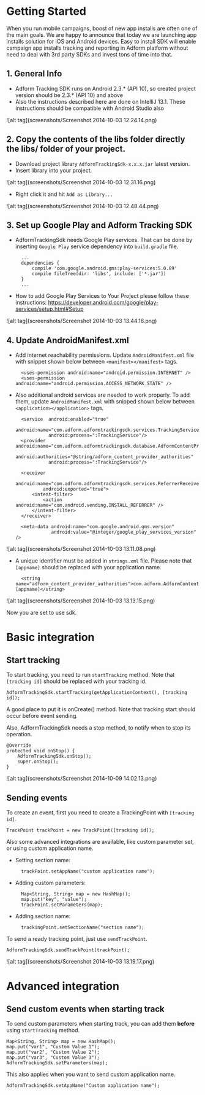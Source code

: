 # Getting Started

When you run mobile campaigns, boost of new app installs are often one of the main goals. We are happy to announce that today we are launching app installs solution for iOS and Android devices. Easy to install SDK will enable campaign app installs tracking and reporting in Adform platform without need to deal with 3rd party SDKs and invest tons of time into that.

## 1. General Info

* Adform Tracking SDK runs on Android 2.3.* (API 10), so created project version should be 2.3.* (API 10) and above
* Also the instructions described here are done on IntelliJ 13.1. These instructions should be compatible with Android Studio also

![alt tag](screenshots/Screenshot 2014-10-03 12.24.14.png)

## 2. Copy the contents of the libs folder directly the libs/ folder of your project.

* Download project library `AdformTrackingSdk-x.x.x.jar` latest version. 
* Insert library into your project.

![alt tag](screenshots/Screenshot 2014-10-03 12.31.16.png)

* Right click it and hit `Add as Library...`

![alt tag](screenshots/Screenshot 2014-10-03 12.48.44.png)

## 3. Set up Google Play and Adform Tracking SDK

* AdformTrackingSdk needs Google Play services. That can be done by inserting `Google Play` service dependency into `build.gradle` file.
		
	    ...
        dependencies {
            compile 'com.google.android.gms:play-services:5.0.89'
            compile fileTree(dir: 'libs', include: ['*.jar'])
        }
        ...
* How to add Google Play Services to Your Project please follow these instructions: https://developer.android.com/google/play-services/setup.html#Setup

![alt tag](screenshots/Screenshot 2014-10-03 13.44.16.png)

## 4. Update AndroidManifest.xml


* Add internet reachability permissions. Update `AndroidManifest.xml` file with snippet shown below between `<manifest></manifest>` tags.

		<uses-permission android:name="android.permission.INTERNET" />
		<uses-permission android:name="android.permission.ACCESS_NETWORK_STATE" />
		    
* Also additional android services are needed to work properly. To add them, update `AndroidManifest.xml` with snipped shown below between `<application></application>` tags.

        <service  android:enabled="true"
                  android:name="com.adform.adformtrackingsdk.services.TrackingService"
                  android:process=":TrackingService"/>
        <provider android:name="com.adform.adformtrackingsdk.database.AdformContentProvider"
                  android:authorities="@string/adform_content_provider_authorities"
                  android:process=":TrackingService"/>
                  
        <receiver
                android:name="com.adform.adformtrackingsdk.services.ReferrerReceiver"
                android:exported="true">
            <intent-filter>
                <action android:name="com.android.vending.INSTALL_REFERRER" />
            </intent-filter>
        </receiver>
        
        <meta-data android:name="com.google.android.gms.version"
	               android:value="@integer/google_play_services_version" />

![alt tag](screenshots/Screenshot 2014-10-03 13.11.08.png)

* A unique identifier must be added in `strings.xml` file. Please note that `[appname]` should be replaced with your application name.
	
		<string name="adform_content_provider_authorities">com.adform.AdformContentProvider.[appname]</string>

![alt tag](screenshots/Screenshot 2014-10-03 13.13.15.png)
		
Now you are set to use sdk. 

# Basic integration
## Start tracking
		
To start tracking, you need to 	run `startTracking` method. Note that `[tracking id]` should be replaced with your tracking id.

	AdformTrackingSdk.startTracking(getApplicationContext(), [tracking id]);
		
A good place to put it is onCreate() method. Note that tracking start should occur before event sending. 

Also, AdformTrackingSdk needs a stop method, to notify when to stop its operation.

    @Override
    protected void onStop() {
        AdformTrackingSdk.onStop();
        super.onStop();
    }

![alt tag](screenshots/Screenshot 2014-10-09 14.02.13.png)
    		
## Sending events    		
To create an event, first you need to create a TrackingPoint with `[tracking id]`. 

	TrackPoint trackPoint = new TrackPoint([tracking id]);
	
Also some advanced integrations are available, like custom parameter set, or using custom application name. 

* Setting section name: 

		trackPoint.setAppName("custom application name");
		
* Adding custom parameters:
	
		Map<String, String> map = new HashMap();
		map.put("key", "value");
		trackPoint.setParameters(map);

* Adding section name:
	
		trackingPoint.setSectionName("section name");
		
To send a ready tracking point, just use `sendTrackPoint`.

	AdformTrackingSdk.sendTrackPoint(trackPoint);

![alt tag](screenshots/Screenshot 2014-10-03 13.19.17.png)

# Advanced integration

## Send custom events when starting track
To send custom parameters when starting track, you can add them **before** using `startTracking` method.

    Map<String, String> map = new HashMap();
    map.put("var1", "Custom Value 1");
    map.put("var2", "Custom Value 2");
    map.put("var3", "Custom Value 3");
    AdformTrackingSdk.setParameters(map);
    
This also applies when you want to send custom application name.

	AdformTrackingSdk.setAppName("Custom application name");
	

